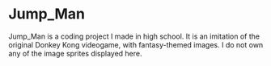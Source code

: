 # Jump_Man

Jump_Man is a coding project I made in high school. It is an imitation of the original Donkey Kong videogame, with fantasy-themed images.
I do not own any of the image sprites displayed here.
